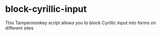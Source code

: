 # block-cyrillic-input
This Tampermonkey script allows you to block Cyrillic input into forms on different sites
